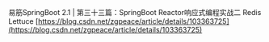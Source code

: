 易筋SpringBoot 2.1 | 第三十三篇：SpringBoot Reactor响应式编程实战二 Redis Lettuce
[https://blog.csdn.net/zgpeace/article/details/103363725](https://blog.csdn.net/zgpeace/article/details/103363725)
